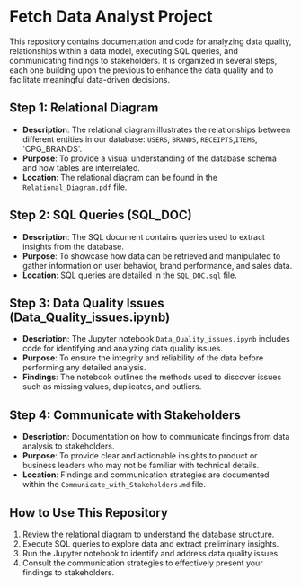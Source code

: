 # Fetch Data Analyst Project

This repository contains documentation and code for analyzing data quality, relationships within a data model, executing SQL queries, and communicating findings to stakeholders. It is organized in several steps, each one building upon the previous to enhance the data quality and to facilitate meaningful data-driven decisions.

## Step 1: Relational Diagram

- **Description**: The relational diagram illustrates the relationships between different entities in our database: `USERS`, `BRANDS`, `RECEIPTS`,`ITEMS`, 'CPG_BRANDS'.
- **Purpose**: To provide a visual understanding of the database schema and how tables are interrelated.
- **Location**: The relational diagram can be found in the `Relational_Diagram.pdf` file.

## Step 2: SQL Queries (SQL_DOC)

- **Description**: The SQL document contains queries used to extract insights from the database.
- **Purpose**: To showcase how data can be retrieved and manipulated to gather information on user behavior, brand performance, and sales data.
- **Location**: SQL queries are detailed in the `SQL_DOC.sql` file.

## Step 3: Data Quality Issues (Data_Quality_issues.ipynb)

- **Description**: The Jupyter notebook `Data_Quality_issues.ipynb` includes code for identifying and analyzing data quality issues.
- **Purpose**: To ensure the integrity and reliability of the data before performing any detailed analysis.
- **Findings**: The notebook outlines the methods used to discover issues such as missing values, duplicates, and outliers.

## Step 4: Communicate with Stakeholders

- **Description**: Documentation on how to communicate findings from data analysis to stakeholders.
- **Purpose**: To provide clear and actionable insights to product or business leaders who may not be familiar with technical details.
- **Location**: Findings and communication strategies are documented within the `Communicate_with_Stakeholders.md` file.

## How to Use This Repository

1. Review the relational diagram to understand the database structure.
2. Execute SQL queries to explore data and extract preliminary insights.
3. Run the Jupyter notebook to identify and address data quality issues.
4. Consult the communication strategies to effectively present your findings to stakeholders.

